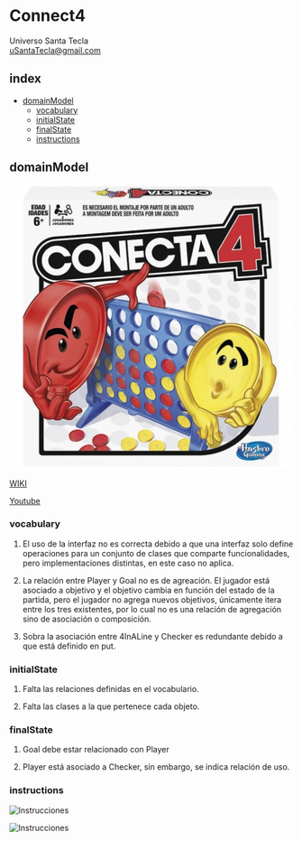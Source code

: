 # Connect4
Universo Santa Tecla  
[uSantaTecla@gmail.com](mailto:uSantaTecla@gmail.com)  

## index

* [domainModel](#domainModel)  
    * [vocabulary](#vocabulary)  
    * [initialState](#initialState)  
    * [finalState](#finalState)
    * [instructions](#instructions)  

## domainModel  

![connect4](../docs/images/conecta4.jpg)  

[WIKI](https://es.wikipedia.org/wiki/Conecta_4)

[Youtube](https://www.youtube.com/watch?v=JBSbiilzg9U)


### vocabulary

1. El uso de la interfaz no es correcta debido a que una interfaz solo define operaciones para un conjunto de clases que comparte funcionalidades, pero implementaciones distintas, en este caso no aplica.

2. La relación entre Player y Goal no es de agreación. El jugador está asociado a objetivo y el objetivo cambia en función del estado de la partida, pero el jugador no agrega nuevos objetivos, únicamente itera entre los tres existentes, por lo cual no es una relación de agregación sino de asociación o composición.

3. Sobra la asociación entre 4InALine y Checker es redundante debido a que está definido en put.
  
### initialState  
  
1. Falta las relaciones definidas en el vocabulario.

2. Falta las clases a la que pertenece cada objeto.
  
### finalState 
1. Goal debe estar relacionado con Player
   
2. Player está asociado a Checker, sin embargo, se indica relación de uso.

### instructions  
  
![Instrucciones]()  
  
![Instrucciones]()  
  
 
